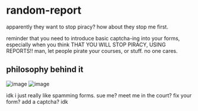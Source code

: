 # random-report
apparently they want to stop piracy? how about they stop me first.

reminder that you need to introduce basic captcha-ing into your forms, especially when you think THAT YOU WILL STOP PIRACY, USING REPORTS!!
man, let people pirate your courses, or stuff. no one cares. 

## philosophy behind it
![image](https://github.com/user-attachments/assets/b6607bfb-dddb-4ffb-bab2-5d14310facbe)
![image](https://github.com/user-attachments/assets/2958869f-447c-4d57-9b18-cbd4fab07541)

idk i just really like spamming forms. sue me? meet me in the court? fix your form? add a captcha? idk
